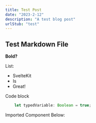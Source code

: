 ```yaml
---
title: Test Post
date: "2023-2-12"
description: "A test blog post"
urlStub: "test"
---
```


<script>
    import Caret from '$lib/components/Caret.svelte'
</script>

## Test Markdown File

**Bold?**

List:
- SvelteKit
- Is
- Great!

Code block
```ts
    let typedVariable: Boolean = true;
```

Imported Component Below:
<Caret rotate={false} />